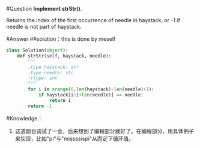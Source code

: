#Question
**Implement strStr()**.
Returns the index of the first occurrence of needle in haystack, or -1 if needle is not part of haystack.

#Answer
##solution：this is done by meself
```python
class Solution(object):
    def strStr(self, haystack, needle):
        """
        :type haystack: str
        :type needle: str
        :rtype: int
        """
        for i in xrange(0,len(haystack)-len(needle)+1):
            if haystack[i:i+len(needle)] == needle:
                return i
        return -1
```
#Knowledge：
1. 这道题目调试了一会，后来想到了编程部分就好了。在编程部分，用具体例子来实现，比如"pi"与"missssispi"从而定下循环值。
